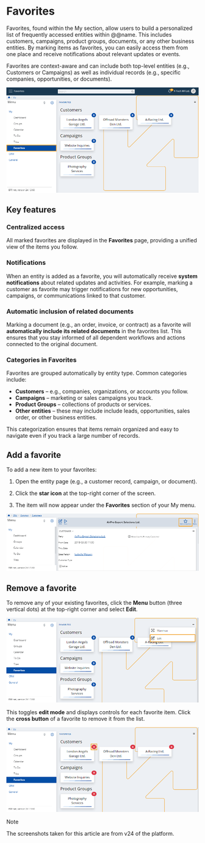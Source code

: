 # Favorites

Favorites, found within the My section, allow users to build a personalized list of frequently accessed entities within @@name. This includes customers, campaigns, product groups, documents, or any other business entities. By marking items as favorites, you can easily access them from one place and receive notifications about relevant updates or events.

Favorites are context-aware and can include both top-level entities (e.g., Customers or Campaigns) as well as individual records (e.g., specific companies, opportunities, or documents).

![pictures](pictures/Favorites_view.png)

## Key features

### Centralized access

All marked favorites are displayed in the **Favorites** page, providing a unified view of the items you follow.

### Notifications

When an entity is added as a favorite, you will automatically receive **system notifications** about related updates and activities. For example, marking a customer as favorite may trigger notifications for new opportunities, campaigns, or communications linked to that customer.

### Automatic inclusion of related documents

Marking a document (e.g., an order, invoice, or contract) as a favorite will **automatically include its related documents** in the favorites list. This ensures that you stay informed of all dependent workflows and actions connected to the original document.

### Categories in Favorites

Favorites are grouped automatically by entity type. Common categories include:

- **Customers** – e.g., companies, organizations, or accounts you follow.
- **Campaigns** – marketing or sales campaigns you track.
- **Product Groups** – collections of products or services.
- **Other entities** – these may include  include leads, opportunities, sales order, or other business entities.

This categorization ensures that items remain organized and easy to navigate even if you track a large number of records.

## Add a favorite

To add a new item to your favorites:

1. Open the entity page (e.g., a customer record, campaign, or document).

2. Click the **star icon** at the top-right corner of the screen.

3. The item will now appear under the **Favorites** section of your My menu.

![pictures](pictures/Favorites_add.png)

## Remove a favorite

To remove any of your existing favorites, click the **Menu** button (three vertical dots) at the top-right corner and select **Edit**.

![pictures](pictures/Favorites_edit.png)

This toggles **edit mode** and displays controls for each favorite item. Click the **cross button** of a favorite to remove it from the list.

![pictures](pictures/Favorites_remove_x.png)

> [!NOTE]
> 
> The screenshots taken for this article are from v24 of the platform.
